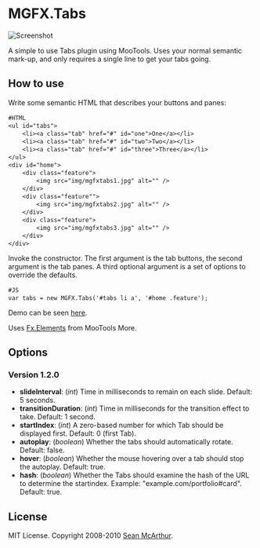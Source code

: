 MGFX.Tabs
===========

![Screenshot](http://mcarthurgfx.com/images/blog/mgfxtabs.jpg)

A simple to use Tabs plugin using MooTools. Uses your normal semantic mark-up, and only requires a single line to get your tabs going.


How to use
----------

Write some semantic HTML that describes your buttons and panes:

	#HTML
	<ul id="tabs">
		<li><a class="tab" href="#" id="one">One</a></li>
		<li><a class="tab" href="#" id="two">Two</a></li>
		<li><a class="tab" href="#" id="three">Three</a></li>
	</ul>
	<div id="home">
		<div class="feature">
			<img src="img/mgfxtabs1.jpg" alt="" />
		</div>
		<div class="feature"">
			<img src="img/mgfxtabs2.jpg" alt="" />
		</div>
		<div class="feature">
			<img src="img/mgfxtabs3.jpg" alt="" />
		</div>
	</div>

Invoke the constructor. The first argument is the tab buttons, the second argument is the tab panes.  A third optional argument is a set of options to override the defaults.

	#JS
	var tabs = new MGFX.Tabs('#tabs li a', '#home .feature');
	
Demo can be seen [here](http://seanmonstar.github.com/MGFX.Tabs/).

Uses [Fx.Elements](http://mootools.net/more#Fx.Elements) from MooTools More.

Options
-------

### Version 1.2.0
* **slideInterval**: (*int*) Time in milliseconds to remain on each slide. Default: 5 seconds.
* **transitionDuration**: (*int*) Time in milliseconds for the transition effect to take. Default: 1 second.
* **startIndex**: (*int*) A zero-based number for which Tab should be displayed first. Default: 0 (first Tab).
* **autoplay**: (*boolean*) Whether the tabs should automatically rotate. Default: false.
* **hover**: (*boolean*) Whether the mouse hovering over a tab should stop the autoplay. Default: true.
* **hash**: (*boolean*) Whether the Tabs should examine the hash of the URL to determine the startindex. Example: "example.com/portfolio#card". Default: true.

License
-------

MIT License. Copyright 2008-2010 [Sean McArthur](http://mcarthurgfx.com).